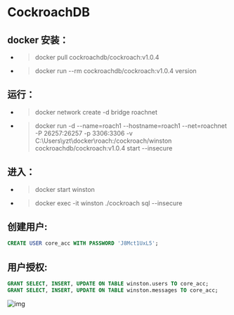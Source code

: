 # CockroachDB
## docker 安装：
* >docker pull cockroachdb/cockroach:v1.0.4
* >docker run --rm cockroachdb/cockroach:v1.0.4 version


## 运行：
* >docker network create -d bridge roachnet
* >docker run -d --name=roach1 --hostname=roach1 --net=roachnet -P 26257:26257 -p 3306:3306 -v C:\Users\yzt\docker\roach:/cockroach/winston cockroachdb/cockroach:v1.0.4 start --insecure


## 进入：
* >docker start winston
* >docker exec -it winston ./cockroach sql --insecure


## 创建用户:
 ```sql
CREATE USER core_acc WITH PASSWORD 'J8Mct1UxL5';
```

## 用户授权:
```sql
GRANT SELECT, INSERT, UPDATE ON TABLE winston.users TO core_acc;
GRANT SELECT, INSERT, UPDATE ON TABLE winston.messages TO core_acc;
```
![img](https://www.cockroachlabs.com/uploads/2016/10/running-cockroachdb-on-kubernetes.png)
